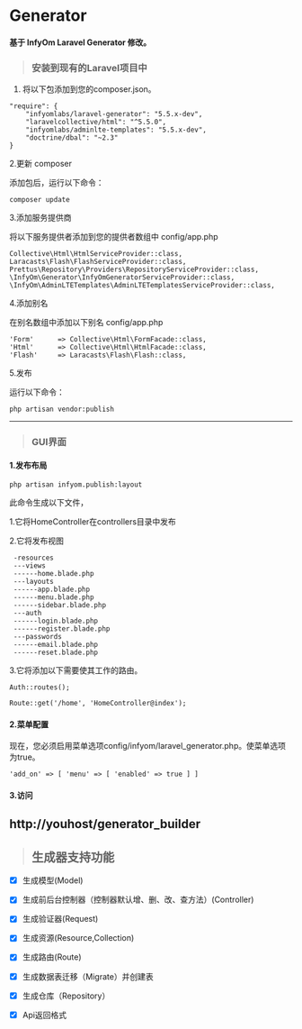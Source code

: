 Generator
==============================
#### 基于 InfyOm Laravel Generator 修改。


 >### 安装到现有的Laravel项目中

1. 将以下包添加到您的composer.json。


```
"require": {
    "infyomlabs/laravel-generator": "5.5.x-dev",
    "laravelcollective/html": "^5.5.0",
    "infyomlabs/adminlte-templates": "5.5.x-dev",
    "doctrine/dbal": "~2.3"
}  
```

2.更新 composer 

添加包后，运行以下命令：


```
composer update
```

3.添加服务提供商

将以下服务提供者添加到您的提供者数组中 config/app.php


```
Collective\Html\HtmlServiceProvider::class,
Laracasts\Flash\FlashServiceProvider::class,
Prettus\Repository\Providers\RepositoryServiceProvider::class,
\InfyOm\Generator\InfyOmGeneratorServiceProvider::class,
\InfyOm\AdminLTETemplates\AdminLTETemplatesServiceProvider::class, 
```
4.添加别名

在别名数组中添加以下别名 config/app.php

```
'Form'      => Collective\Html\FormFacade::class,
'Html'      => Collective\Html\HtmlFacade::class,
'Flash'     => Laracasts\Flash\Flash::class,
```

5.发布

运行以下命令：


```
php artisan vendor:publish
```


---
>###  GUI界面
#### 1.发布布局
    
```
php artisan infyom.publish:layout 
```

此命令生成以下文件，

   1.它将HomeController在controllers目录中发布
 
   2.它将发布视图
 
 
```
 -resources
 ---views
 ------home.blade.php
 ---layouts
 ------app.blade.php
 ------menu.blade.php
 ------sidebar.blade.php
 ---auth
 ------login.blade.php
 ------register.blade.php
 ---passwords
 ------email.blade.php
 ------reset.blade.php
```
3.它将添加以下需要使其工作的路由。


```
Auth::routes();

Route::get('/home', 'HomeController@index'); 
```

#### 2.菜单配置

现在，您必须启用菜单选项config/infyom/laravel_generator.php。使菜单选项为true。


```
'add_on' => [ 'menu' => [ 'enabled' => true ] ] 
```

#### 3.访问

 http://youhost/generator_builder
---
>## 生成器支持功能
- [x] 生成模型(Model)
- [x] 生成前后台控制器（控制器默认增、删、改、查方法）(Controller)
- [x] 生成验证器(Request)
- [x] 生成资源(Resource,Collection)
- [x] 生成路由(Route)
- [x] 生成数据表迁移（Migrate）并创建表
- [x] 生成仓库（Repository）
- [x] Api返回格式

